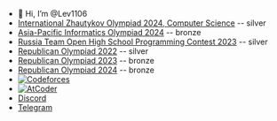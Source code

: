 - 👋 Hi, I’m @Lev1106
- [International Zhautykov Olympiad 2024, Computer Science](https://izho.kz/contest/results-izho-2024/) -- silver
- [Asia-Pacific Informatics Olympiad 2024](https://apio2024.org/ranking) -- bronze
- [Russia Team Open High School Programming Contest 2023](https://neerc.ifmo.ru/school/archive/2023-2024/ru-olymp-team-russia-2023-standings.html) -- silver
- [Republican Olympiad 2022](https://scoreboard.bc-pf.org/results/informatics/national-olympiad/2022) -- silver
- [Republican Olympiad 2023](https://scoreboard.bc-pf.org/results/informatics/national-olympiad/2023) -- bronze
- [Republican Olympiad 2024](https://scoreboard.bc-pf.org/results/informatics/national-olympiad/2024) -- bronze
- [![Codeforces](https://badges.joonhyung.xyz/codeforces/lev1106.svg?left_color=lightgray)](https://codeforces.com/profile/lev1106)
- [![AtCoder](https://badges.joonhyung.xyz/atcoder/lev1106.svg?left_color=lightgray)](https://atcoder.jp/users/lev1106)
- [Discord](https://discord.com/users/69335043228160768)
- [Telegram](https://Lev_1106.t.me)

<!---
Lev-2006/Lev-2006 is a ✨ special ✨ repository because its `README.md` (this file) appears on your GitHub profile.
You can click the Preview link to take a look at your changes.
--->

